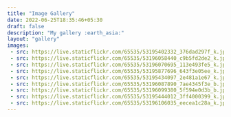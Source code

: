 ```yaml
---
title: "Image Gallery"
date: 2022-06-25T18:35:46+05:30
draft: false
description: "My gallery :earth_asia:"
layout: "gallery"
images:
 - src: https://live.staticflickr.com/65535/53195402332_376dad297f_k.jpg
 - src: https://live.staticflickr.com/65535/53196058440_c9b5fd2de2_k.jpg
 - src: https://live.staticflickr.com/65535/53196070695_113e493fe5_k.jpg
 - src: https://live.staticflickr.com/65535/53195877696_643f3e05ee_k.jpg
 - src: https://live.staticflickr.com/65535/53195434097_2e481a1e67_k.jpg
 - src: https://live.staticflickr.com/65535/53196087890_7ae4345f3e_b.jpg
 - src: https://live.staticflickr.com/65535/53196099380_5f594e0d3b_b.jpg
 - src: https://live.staticflickr.com/65535/53195444012_3ff4000399_k.jpg
 - src: https://live.staticflickr.com/65535/53196106035_eecea1c28a_k.jpg
---
```

